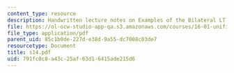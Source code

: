 ```yaml
---
content_type: resource
description: Handwritten lecture notes on Examples of the Bilateral LT.
file: https://ol-ocw-studio-app-qa.s3.amazonaws.com/courses/16-01-unified-engineering-i-ii-iii-iv-fall-2005-spring-2006/791fc0c8a43c25af63d16415ade215d6_s14.pdf
file_type: application/pdf
parent_uid: 85c1b0de-227d-e38d-9a55-dc7008c03de7
resourcetype: Document
title: s14.pdf
uid: 791fc0c8-a43c-25af-63d1-6415ade215d6
---
```

